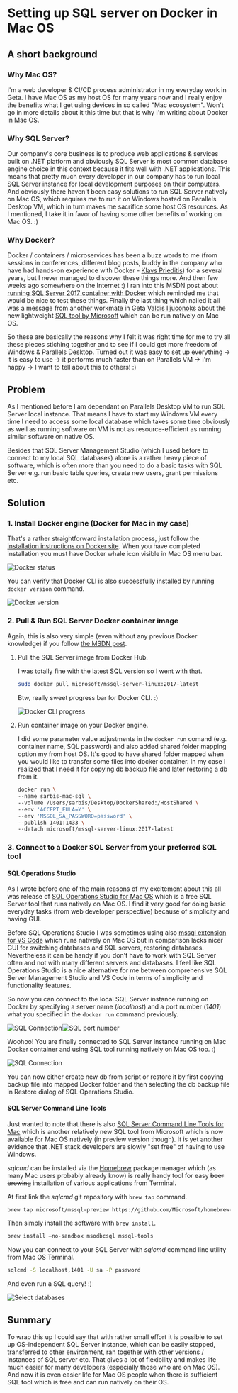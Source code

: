 # Setting up SQL server on Docker in Mac OS

## A short background

### Why Mac OS?

I'm a web developer & CI/CD process administrator in my everyday work in Geta. I have Mac OS as my host OS for many years now and I really enjoy the benefits what I get using devices in so called "Mac ecosystem". Won't go in more details about it this time but that is why I'm writing about Docker in Mac OS.

### Why SQL Server?

Our company's core business is to produce web applications & services built on .NET platform and obviously SQL Server is most common database engine choice in this context because it fits well with .NET applications. This means that pretty much every developer in our company has to run local SQL Server instance for local development purposes on their computers. And obviously there haven't been easy solutions to run SQL Server natively on Mac OS, which requires me to run it on Windows hosted on Parallels Desktop VM, which in turn makes me sacrifice some host OS resources. As I mentioned, I take it in favor of having some other benefits of working on Mac OS. :)

### Why Docker?

Docker / containers / microservices has been a buzz words to me (from sessions in conferences, different blog posts, buddy in the company who have had hands-on experience with Docker - [Klavs Prieditis](https://prieditis.lv)) for a several years, but I never managed to discover these things more. And then few weeks ago somewhere on the Internet :) I ran into this MSDN post about [running SQL Server 2017 container with Docker](https://docs.microsoft.com/en-us/sql/linux/quickstart-install-connect-docker) which reminded me that would be nice to test these things. Finally the last thing which nailed it all was a message from another workmate in Geta [Valdis Iljuconoks](https://blog.tech-fellow.net) about the new lightweight [SQL tool by Microsoft](https://github.com/Microsoft/sqlopsstudio) which can be run natively on Mac OS. 

So these are basically the reasons why I felt it was right time for me to try all these pieces stiching together and to see if I could get more freedom of Windows & Parallels Desktop. Turned out it was easy to set up everything -> it is easy to use -> it performs much faster than on Parallels VM -> I'm happy -> I want to tell about this to others! :)

## Problem 

As I mentioned before I am dependant on Parallels Desktop VM to run SQL Server local instance. That means I have to start my Windows VM every time I need to access some local database which takes some time obviously as well as running software on VM is not as resource-efficient as running similar software on native OS.

Besides that SQL Server Management Studio (which I used before to connect to my local SQL databases) alone is a rather heavy piece of software, which is often more than you need to do a basic tasks with SQL Server e.g. run basic table queries, create new users, grant permissions etc.

## Solution

### 1. Install Docker engine (Docker for Mac in my case)

That's a rather straightforward installation process, just follow the [installation instructions on Docker site](https://docs.docker.com/docker-for-mac/install/). When you have completed installation you must have Docker whale icon visible in Mac OS menu bar.

![Docker status](Media/DockerMenuBar.png)

You can verify that Docker CLI is also successfully installed by running `docker version` command.

![Docker version](Media/DockerVersion.png)

### 2. Pull & Run SQL Server Docker container image 

Again, this is also very simple (even without any previous Docker knowledge) if you follow [the MSDN post](https://docs.microsoft.com/en-us/sql/linux/quickstart-install-connect-docker). 

1. Pull the SQL Server image from Docker Hub. 
   
   I was totally fine with the latest SQL version so I went with that. 

   ```bash
   sudo docker pull microsoft/mssql-server-linux:2017-latest
   ```
   Btw, really sweet progress bar for Docker CLI. :)

   ![Docker CLI progress](Media/DockerCLILoader.gif)

2. Run container image on your Docker engine.

   I did some parameter value adjustments in the `docker run` comand (e.g. container name, SQL password) and also added shared folder mapping option my from host OS. It's good to have shared folder mapped when you would like to transfer some files into docker container. In my case I realized that I need it for copying db backup file and later restoring a db from it.

   ```bash
   docker run \
   --name sarbis-mac-sql \
   --volume /Users/sarbis/Desktop/DockerShared:/HostShared \
   --env 'ACCEPT_EULA=Y' \
   --env 'MSSQL_SA_PASSWORD=password' \
   --publish 1401:1433 \
   --detach microsoft/mssql-server-linux:2017-latest
   ```

### 3. Connect to a Docker SQL Server from your preferred SQL tool

#### SQL Operations Studio

As I wrote before one of the main reasons of my excitement about this all was release of [SQL Operations Studio for Mac OS](https://docs.microsoft.com/en-us/sql/sql-operations-studio/download) which is a free SQL Server tool that runs natively on Mac OS. I find it very good for doing basic everyday tasks (from web developer perspective) because of simplicity and having GUI. 

Before SQL Operations Studio I was sometimes using also [mssql extension for VS Code](https://marketplace.visualstudio.com/items?itemName=ms-mssql.mssql) which runs natively on Mac OS but in comparison lacks nicer GUI for switching databases and SQL servers, restoring databases. Nevertheless it can be handy if you don't have to work with SQL Server often and not with many different servers and databases. I feel like SQL Operations Studio is a nice alternative for me between comprehensive SQL Server Management Studio and VS Code in terms of simplicity and functionality features.

So now you can connect to the local SQL Server instance running on Docker by specifying a server name (_localhost_) and a port number (_1401_) what you specified in the `docker run` command previously.

![SQL Connection](Media/SQLConnection.png)![SQL port number](Media/SQLPort.png)

Woohoo! You are finally connected to SQL Server instance running on Mac Docker container and using SQL tool running natively on Mac OS too. :)

![SQL Connection](Media/SQLServerStatus.png)

You can now either create new db from script or restore it by first copying backup file into mapped Docker folder and then selecting the db backup file in Restore dialog of SQL Operations Studio.

#### SQL Server Command Line Tools

Just wanted to note that there is also [SQL Server Command Line Tools for Mac](https://blogs.technet.microsoft.com/dataplatforminsider/2017/04/03/sql-server-command-line-tools-for-mac-preview-now-available/) which is another relatively new SQL tool from Microsoft which is now available for Mac OS natively (in preview version though). It is yet another evidence that .NET stack developers are slowly "set free" of having to use Windows.

_sqlcmd_ can be installed via the [Homebrew](https://brew.sh) package manager which (as many Mac users probably already know) is really handy tool for easy ~~beer brewing~~ installation of various applications from Terminal.

At first link the _sqlcmd_ git repository with `brew tap` command.
```bash
brew tap microsoft/mssql-preview https://github.com/Microsoft/homebrew-mssql-preview`
```

Then simply install the software with `brew install`.
```bash
brew install –no-sandbox msodbcsql mssql-tools
```

Now you can connect to your SQL Server with _sqlcmd_ command line utility from Mac OS Terminal.
```bash
sqlcmd -S localhost,1401 -U sa -P password
```

And even run a SQL query! :)

![Select databases](Media/SelectDatabasesExample.png)

## Summary

To wrap this up I could say that with rather small effort it is possible to set up OS-independent SQL Server instance, which can be easily stopped, transferred to other environment, ran together with other versions / instances of SQL server etc. That gives a lot of flexibility and makes life much easier for many developers (especially those who are on Mac OS). And now it is even easier life for Mac OS people when there is sufficient SQL tool which is free and can run natively on their OS.